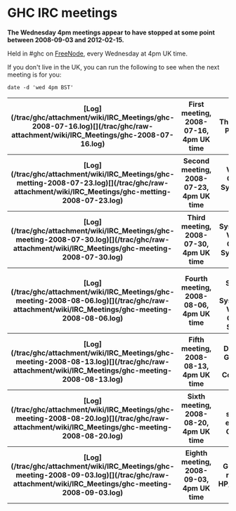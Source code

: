 # GHC IRC meetings

**The Wednesday 4pm meetings appear to have stopped at some point between 2008-09-03 and 2012-02-15.**


Held in \#ghc on [FreeNode](http://www.haskell.org/haskellwiki/IRC_channel), every Wednesday at 4pm UK time.


If you don't live in the UK, you can run the following to see when the next meeting is for you:

```wiki
date -d 'wed 4pm BST'
```

<table><tr><th>[Log](/trac/ghc/attachment/wiki/IRC_Meetings/ghc-2008-07-16.log)[](/trac/ghc/raw-attachment/wiki/IRC_Meetings/ghc-2008-07-16.log)</th>
<th>First meeting, 2008-07-16, 4pm UK time</th>
<th>The Haskell Platform
</th></tr>
<tr><th>[Log](/trac/ghc/attachment/wiki/IRC_Meetings/ghc-metting-2008-07-23.log)[](/trac/ghc/raw-attachment/wiki/IRC_Meetings/ghc-metting-2008-07-23.log)</th>
<th>Second meeting, 2008-07-23, 4pm UK time</th>
<th>Version Control System for GHC
</th></tr>
<tr><th>[Log](/trac/ghc/attachment/wiki/IRC_Meetings/ghc-meeting-2008-07-30.log)[](/trac/ghc/raw-attachment/wiki/IRC_Meetings/ghc-meeting-2008-07-30.log)</th>
<th>Third meeting, 2008-07-30, 4pm UK time</th>
<th>Build System and Version Control System for GHC
</th></tr>
<tr><th>[Log](/trac/ghc/attachment/wiki/IRC_Meetings/ghc-meeting-2008-08-06.log)[](/trac/ghc/raw-attachment/wiki/IRC_Meetings/ghc-meeting-2008-08-06.log)</th>
<th>Fourth meeting, 2008-08-06, 4pm UK time</th>
<th>Build System, Build System and Version Control System
</th></tr>
<tr><th>[Log](/trac/ghc/attachment/wiki/IRC_Meetings/ghc-meeting-2008-08-13.log)[](/trac/ghc/raw-attachment/wiki/IRC_Meetings/ghc-meeting-2008-08-13.log)</th>
<th>Fifth meeting, 2008-08-13, 4pm UK time</th>
<th>Darcs vs. Git - The War Continues
</th></tr>
<tr><th>[Log](/trac/ghc/attachment/wiki/IRC_Meetings/ghc-meeting-2008-08-20.log)[](/trac/ghc/raw-attachment/wiki/IRC_Meetings/ghc-meeting-2008-08-20.log)</th>
<th>Sixth meeting, 2008-08-20, 4pm UK time</th>
<th>build system, epoll for GHC rts 
</th></tr>
<tr><th>[Log](/trac/ghc/attachment/wiki/IRC_Meetings/ghc-meeting-2008-09-03.log)[](/trac/ghc/raw-attachment/wiki/IRC_Meetings/ghc-meeting-2008-09-03.log)</th>
<th>Eighth meeting, 2008-09-03, 4pm UK time</th>
<th>GHC 6.10 release, HP/extralibs 
</th></tr></table>